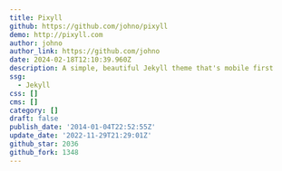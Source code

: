 ```yaml
---
title: Pixyll
github: https://github.com/johno/pixyll
demo: http://pixyll.com
author: johno
author_link: https://github.com/johno
date: 2024-02-18T12:10:39.960Z
description: A simple, beautiful Jekyll theme that's mobile first
ssg:
  - Jekyll
css: []
cms: []
category: []
draft: false
publish_date: '2014-01-04T22:52:55Z'
update_date: '2022-11-29T21:29:01Z'
github_star: 2036
github_fork: 1348
---
```

